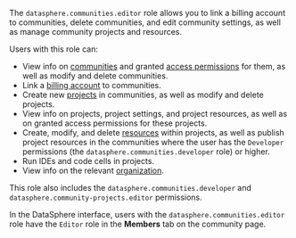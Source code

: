 The `datasphere.communities.editor` role allows you to link a billing account to communities, delete communities, and edit community settings, as well as manage community projects and resources.

Users with this role can:
* View info on [communities](../../../datasphere/concepts/community.md) and granted [access permissions](../../../iam/concepts/access-control/index.md) for them, as well as modify and delete communities.
* Link a [billing account](../../../billing/concepts/billing-account.md) to communities.
* Create new [projects](../../../datasphere/concepts/project.md) in communities, as well as modify and delete projects.
* View info on projects, project settings, and project resources, as well as on granted access permissions for these projects.
* Create, modify, and delete [resources](../../../datasphere/concepts/resources.md) within projects, as well as publish project resources in the communities where the user has the `Developer` permissions (the `datasphere.communities.developer` role) or higher.
* Run IDEs and code cells in projects.
* View info on the relevant [organization](../../../organization/concepts/organization.md).

This role also includes the `datasphere.communities.developer` and `datasphere.community-projects.editor` permissions.

In the DataSphere interface, users with the `datasphere.communities.editor` role have the `Editor` role in the **Members** tab on the community page.
